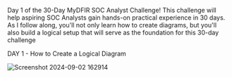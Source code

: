 Day 1 of the 30-Day MyDFIR SOC Analyst Challenge! This challenge will help aspiring SOC Analysts gain hands-on practical experience in 30 days. 
As I follow along, you'll not only learn how to create diagrams, but you'll also build a logical setup that will serve as the foundation for this 30-day challenge


DAY 1 - How to Create a Logical Diagram

![Screenshot 2024-09-02 162914](https://github.com/user-attachments/assets/eae6e619-c49e-4be2-9233-c30a9cce07ab)
